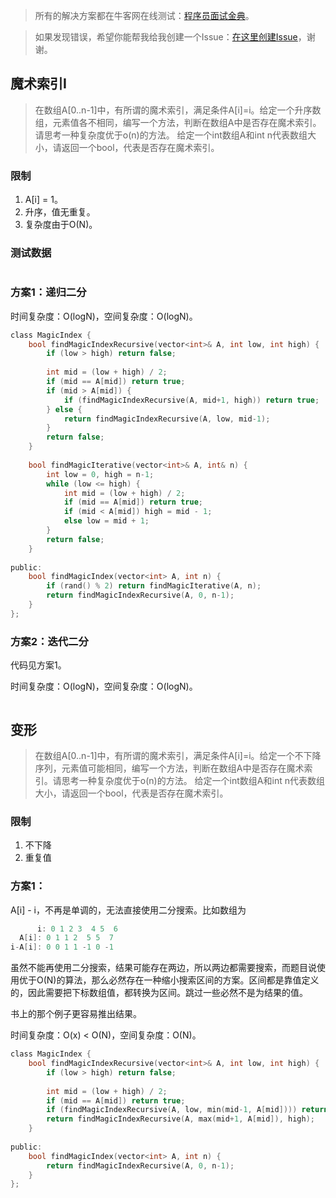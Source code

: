 > 所有的解决方案都在牛客网在线测试：[程序员面试金典](http://www.nowcoder.com/ta/cracking-the-coding-interview)。

> 如果发现错误，希望你能帮我给我创建一个Issue：[在这里创建Issue](https://github.com/Shitaibin/CC150/issues)，谢谢。


## 魔术索引I

> 在数组A[0..n-1]中，有所谓的魔术索引，满足条件A[i]=i。给定一个升序数组，元素值各不相同，编写一个方法，判断在数组A中是否存在魔术索引。请思考一种复杂度优于o(n)的方法。
给定一个int数组A和int n代表数组大小，请返回一个bool，代表是否存在魔术索引。

### 限制

1. A[i] = 1。
1. 升序，值无重复。
1. 复杂度由于O(N)。

### 测试数据

```

```

### 方案1：递归二分



时间复杂度：O(logN)，空间复杂度：O(logN)。

```C
class MagicIndex {
    bool findMagicIndexRecursive(vector<int>& A, int low, int high) {
        if (low > high) return false;
        
        int mid = (low + high) / 2;
        if (mid == A[mid]) return true;
        if (mid > A[mid]) {
            if (findMagicIndexRecursive(A, mid+1, high)) return true;
        } else {
            return findMagicIndexRecursive(A, low, mid-1);
        }
        return false;
    }
    
    bool findMagicIterative(vector<int>& A, int& n) {
        int low = 0, high = n-1;
        while (low <= high) {
            int mid = (low + high) / 2;
            if (mid == A[mid]) return true;
            if (mid < A[mid]) high = mid - 1;
            else low = mid + 1;
        }
        return false;
    }
    
public:
    bool findMagicIndex(vector<int> A, int n) {
        if (rand() % 2) return findMagicIterative(A, n);
        return findMagicIndexRecursive(A, 0, n-1);
    }
};
```

### 方案2：迭代二分

代码见方案1。

时间复杂度：O(logN)，空间复杂度：O(logN)。

```C

```

## 变形

> 在数组A[0..n-1]中，有所谓的魔术索引，满足条件A[i]=i。给定一个不下降序列，元素值可能相同，编写一个方法，判断在数组A中是否存在魔术索引。请思考一种复杂度优于o(n)的方法。
给定一个int数组A和int n代表数组大小，请返回一个bool，代表是否存在魔术索引。

### 限制

1. 不下降
1. 重复值

### 方案1：

A[i] - i，不再是单调的，无法直接使用二分搜索。比如数组为

```C
      i: 0 1 2 3  4 5  6
  A[i]: 0 1 1 2  5 5  7
i-A[i]: 0 0 1 1 -1 0 -1
```

虽然不能再使用二分搜索，结果可能存在两边，所以两边都需要搜索，而题目说使用优于O(N)的算法，那么必然存在一种缩小搜索区间的方案。区间都是靠值定义的，因此需要把下标数组值，都转换为区间。跳过一些必然不是为结果的值。

书上的那个例子更容易推出结果。

时间复杂度：O(x) < O(N)，空间复杂度：O(N)。

```C
class MagicIndex {
    bool findMagicIndexRecursive(vector<int>& A, int low, int high) {
        if (low > high) return false;
        
        int mid = (low + high) / 2;
        if (mid == A[mid]) return true;
        if (findMagicIndexRecursive(A, low, min(mid-1, A[mid]))) return true;
        return findMagicIndexRecursive(A, max(mid+1, A[mid]), high);
    }
    
public:
    bool findMagicIndex(vector<int> A, int n) {
        return findMagicIndexRecursive(A, 0, n-1);
    }
};
```


